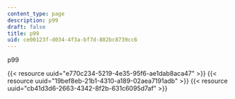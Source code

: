 ```yaml
---
content_type: page
description: p99
draft: false
title: p99
uid: ce00123f-d034-4f3a-bf7d-882bc8739cc6
---
```

p99

{{< resource uuid="e770c234-5219-4e35-95f6-ae1dab8aca47" >}}
{{< resource uuid="19bef8eb-21b1-4310-a189-02aea7191adb" >}}
{{< resource uuid="cb41d3d6-2663-4342-8f2b-631c6095d7af" >}}